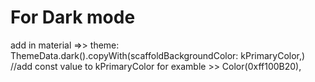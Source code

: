 # For Dark mode
add in material =>> theme: ThemeData.dark().copyWith(scaffoldBackgroundColor: kPrimaryColor,) 
//add const value to kPrimaryColor for examble >> Color(0xff100B20),
